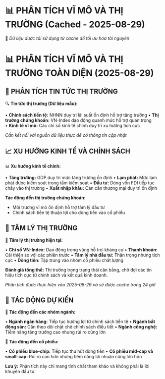 📊 **PHÂN TÍCH VĨ MÔ VÀ THỊ TRƯỜNG** (Cached - 2025-08-29)
============================================================
🔄 *Dữ liệu được tái sử dụng từ cache để tối ưu hóa tài nguyên*

📊 **PHÂN TÍCH VĨ MÔ VÀ THỊ TRƯỜNG TOÀN DIỆN** (2025-08-29)
============================================================

## 📰 PHÂN TÍCH TIN TỨC THỊ TRƯỜNG

🔍 **Tin tức thị trường (Dữ liệu mẫu):**

• **Chính sách tiền tệ:** NHNN duy trì lãi suất ổn định hỗ trợ tăng trưởng
• **Thị trường chứng khoán:** VN-Index dao động quanh mức hỗ trợ quan trọng  
• **Kinh tế vĩ mô:** Các chỉ số kinh tế chính duy trì xu hướng tích cực

*Cần kết nối với nguồn dữ liệu thực để có thông tin cập nhật*

## 📈 XU HƯỚNG KINH TẾ VÀ CHÍNH SÁCH

📊 **Xu hướng kinh tế chính:**

• **Tăng trưởng:** GDP duy trì mức tăng trưởng ổn định
• **Lạm phát:** Mức lạm phát được kiểm soát trong tầm kiểm soát
• **Đầu tư:** Dòng vốn FDI tiếp tục chảy vào thị trường
• **Xuất nhập khẩu:** Cán cân thương mại duy trì ổn định

**Tác động đến thị trường chứng khoán:**
- Môi trường vĩ mô ổn định hỗ trợ tâm lý đầu tư
- Chính sách tiền tệ thuận lợi cho dòng tiền vào cổ phiếu

## 💭 TÂM LÝ THỊ TRƯỜNG

💭 **Tâm lý thị trường hiện tại:**

• **Chỉ số VN-Index:** Dao động trong vùng hỗ trợ-kháng cự
• **Thanh khoản:** Cải thiện so với các phiên trước
• **Tâm lý nhà đầu tư:** Thận trọng nhưng tích cực
• **Dòng tiền:** Tập trung vào nhóm cổ phiếu chất lượng

**Đánh giá tổng thể:** Thị trường trong trạng thái cân bằng, chờ đợi các tín hiệu tích cực từ chính sách và kết quả kinh doanh.

*Phân tích được thực hiện vào 2025-08-29 và sẽ được cache trong 24 giờ*

## 🎯 TÁC ĐỘNG DỰ KIẾN

🎯 **Tác động đến các nhóm ngành:**

• **Ngành ngân hàng:** Tiếp tục hưởng lợi từ chính sách tiền tệ
• **Ngành bất động sản:** Cần theo dõi chặt chẽ chính sách điều tiết
• **Ngành công nghệ:** Tiềm năng tăng trưởng cao nhưng rủi ro cũng lớn

🎯 **Tác động đến cổ phiếu:**

• **Cổ phiếu blue-chip:** Tiếp tục thu hút dòng tiền
• **Cổ phiếu mid-cap và small-cap:** Rủi ro cao hơn nhưng tiềm năng lợi nhuận cũng lớn hơn

**Lưu ý:** Phân tích này chỉ mang tính chất tham khảo và không phải là lời khuyên đầu tư.